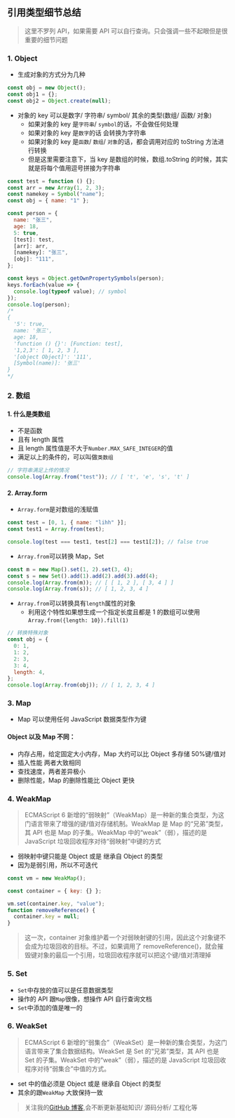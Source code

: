 ## 引用类型细节总结

> 这里不罗列 API，如果需要 API 可以自行查询。只会强调一些不起眼但是很重要的细节问题

### 1. Object

- 生成对象的方式分为几种

```js
const obj = new Object();
const obj1 = {};
const obj2 = Object.create(null);
```

- 对象的 key 可以是数字/ 字符串/ symbol/ 其余的类型(数组/ 函数/ 对象)
  - 如果对象的 key 是`字符串`/ `symbol`的话，不会做任何处理
  - 如果对象的 key 是`数字`的话 会转换为字符串
  - 如果对象的 key 是`函数`/ `数组`/ `对象`的话，都会调用对应的 toString 方法进行转换
  - 但是这里需要注意下，当 key 是数组的时候，数组.toString 的时候，其实就是将每个值用逗号拼接为字符串

```js
const test = function () {};
const arr = new Array(1, 2, 3);
const namekey = Symbol("name");
const obj = { name: "1" };

const person = {
  name: "张三",
  age: 18,
  5: true,
  [test]: test,
  [arr]: arr,
  [namekey]: "张三",
  [obj]: "111",
};

const keys = Object.getOwnPropertySymbols(person);
keys.forEach(value => {
  console.log(typeof value); // symbol
});
console.log(person);
/*
{
  '5': true,
  name: '张三',
  age: 18,
  'function () {}': [Function: test],
  '1,2,3': [ 1, 2, 3 ],
  '[object Object]': '111',
  [Symbol(name)]: '张三'
}
*/
```

### 2. 数组

#### 1. 什么是类数组

- 不是函数
- 且有 length 属性
- 且 length 属性值是不大于`Number.MAX_SAFE_INTEGER`的值
- 满足以上的条件的，可以叫做`类数组`

```js
// 字符串满足上传的情况
console.log(Array.from("test")); // [ 't', 'e', 's', 't' ]
```

#### 2. Array.form

- `Array.form`是对数组的浅赋值

```js
const test = [0, 1, { name: "lihh" }];
const test1 = Array.from(test);

console.log(test === test1, test[2] === test1[2]); // false true
```

- `Array.from`可以转换 Map，Set

```js
const m = new Map().set(1, 2).set(3, 4);
const s = new Set().add(1).add(2).add(3).add(4);
console.log(Array.from(m)); // [ [ 1, 2 ], [ 3, 4 ] ]
console.log(Array.from(s)); // [ 1, 2, 3, 4 ]
```

- `Array.from`可以转换具有`length`属性的对象
  - 利用这个特性如果想生成一个指定长度且都是 1 的数组可以使用`Array.from({length: 10}).fill(1)`

```js
// 转换特殊对象
const obj = {
  0: 1,
  1: 2,
  2: 3,
  3: 4,
  length: 4,
};
console.log(Array.from(obj)); // [ 1, 2, 3, 4 ]
```

### 3. Map

- Map 可以使用任何 JavaScript 数据类型作为键

#### Object 以及 Map 不同：

- 内存占用，给定固定大小内存，Map 大约可以比 Object 多存储 50%键/值对
- 插入性能 两者大致相同
- 查找速度，两者差异极小
- 删除性能，Map 的删除性能比 Object 更快

### 4. WeakMap

> ECMAScript 6 新增的“弱映射”（WeakMap）是一种新的集合类型，为这门语言带来了增强的键/值对存储机制。WeakMap 是 Map 的“兄弟”类型，其 API 也是 Map 的子集。WeakMap 中的“weak”（弱），描述的是 JavaScript 垃圾回收程序对待“弱映射”中键的方式

- 弱映射中键只能是 Object 或是 继承自 Object 的类型
- 因为是弱引用，所以不可迭代

```js
const vm = new WeakMap();

const container = { key: {} };

vm.set(container.key, "value");
function removeReference() {
  container.key = null;
}
```

> 这一次，container 对象维护着一个对弱映射键的引用，因此这个对象键不会成为垃圾回收的目标。不过，如果调用了 removeReference()，就会摧毁键对象的最后一个引用，垃圾回收程序就可以把这个键/值对清理掉

### 5. Set

- `Set`中存放的值可以是任意数据类型
- 操作的 API 跟`Map`很像，想操作 API 自行查询文档
- `Set`中添加的值是唯一的

### 6. WeakSet

> ECMAScript 6 新增的“弱集合”（WeakSet）是一种新的集合类型，为这门语言带来了集合数据结构。WeakSet 是 Set 的“兄弟”类型，其 API 也是 Set 的子集。WeakSet 中的“weak”（弱），描述的是 JavaScript 垃圾回收程序对待“弱集合”中值的方式。

- set 中的值必须是 Object 或是 继承自 Object 的类型
- 其余的跟`WeakMap` 大致保持一致

> 关注我的[GitHub 博客](https://github.com/a572251465/my-blog),会不断更新基础知识/ 源码分析/ 工程化等
